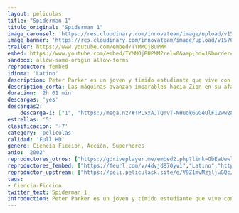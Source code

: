 ```yaml
---
layout: peliculas
title: "Spiderman 1"
titulo_original: "Spiderman 1"
image_carousel: 'https://res.cloudinary.com/innovateam/image/upload/v1576373329/spider-man1-min_iqamyo.jpg'
image_banner: 'https://res.cloudinary.com/innovateam/image/upload/v1576373335/6d16425e15bfe0503684762a4003f555-min_ycv1vt.jpg'
trailer: https://www.youtube.com/embed/TYMMOjBUPMM
embed: https://www.youtube.com/embed/TYMMOjBUPMM?rel=0&amp;hd=1&border=0&wmode=opaque&enablejsapi=1&modestbranding=1&controls=1&showinfo=1
sandbox: allow-same-origin allow-forms
reproductor: fembed
idioma: 'Latino'
description: Peter Parker es un joven y tímido estudiante que vive con su tía May y su tío Ben desde la muerte de sus padres, siendo él muy pequeño. Peter está enamorado de su guapa vecina, pero su escaso carisma no le hace ser precisamente muy popular en el instituto. Un día es mordido por una araña que ha sido modificada genéticamente, descubriendo al día siguiente que posee unos poderes poco habituales, tiene la fuerza y agilidad de una araña. Las aventuras del hombre araña, basadas en el famoso cómic de Stan Lee y Steve Ditko, arrasó en las taquillas americanas y pulverizó los récords de recaudación en su primer fin de semana, 114 millones de dólares, la primera vez en la historia que se consiguió pasar de la barrera de los 100 millones en un fin de semana normal.
description_corta: Las máquinas avanzan imparables hacia Zion en su afán por destruir a toda la humanidad y todas las naves se preparan para la dura batalla. Neo junto con Morfeo y Trinity buscan el camino del elegido dentro de Matrix para vencer a las máquinas y se encuentran con...
duracion: '2h 01 min'
descargas: 'yes'
descargas2:
    descarga-1: ["1", "https://mega.nz/#!PLxxAJTQ!vT-NHuok6GGeUlFI2ww28QGWM8Kg81E_-ChYmBk9sJI", "https://www.google.com/s2/favicons?domain=mega.nz","Mega","https://res.cloudinary.com/imbriitneysam/image/upload/v1541473684/mexico.png", "Latino", "Full HD"]
estrellas: '5'
clasificacion: '+7'
category: 'peliculas'
calidad: 'Full HD'
genero: Ciencia Ficcion, Acción, Superhores
anio: '2002'
reproductores_otros: ["https://gdriveplayer.me/embed2.php?link=GbEaUewlc7%252FiRAStoB7eEALLM62f3sV4xCR%252BDqEsniy3nYRj2xHTMgO9nfsCJS8WdwAr8fxwTKFbUsk7N8xOcaKnRifSagvkoZGuYsSP32dYbnqG7TgQ6NqaqHEemlel7e57hgA3xujA3ElSvBtSagGqDJxA3Ps4FQ%252FBgwfhmiqM0S11u4XpD3%252FH54zOCiRimmJjO24K1H45DUIO5MV4SupK3hMvn3WrS5vDYkY%252F8hJgTNeFfXebrJswjalutJAUQ%253D","Latino"]
reproductores_fembed: ["https://feurl.com/v/4dvjd870yv1","Latino","https://feurl.com/v/05ollgz4no6","Latino"]
reproductor_upstream: ["https://peli.peliculask.site/e/V9Z1mvMzjljwGQc/","Latino","https://peli.peliculask.site/e/D1Jt6itjtDOANqB/","Latino"]
tags:
- Ciencia-Ficcion
twitter_text: Spiderman 1
introduction: Peter Parker es un joven y tímido estudiante que vive con su tía May y su tío Ben desde la muerte de sus padres, siendo él muy pequeño. Peter está enamorado de su guapa vecina, pero su escaso carisma no le hace ser precisamente muy popular en el instituto. Un día es mordido por una araña que ha sido modificada genéticamente, descubriendo al
---
```



 







